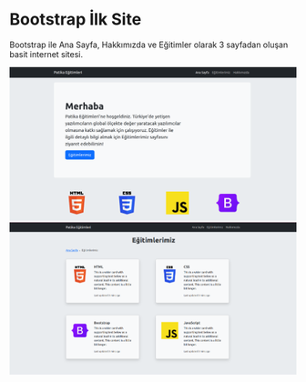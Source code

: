 # Bootstrap İlk Site

Bootstrap ile Ana Sayfa, Hakkımızda ve Eğitimler olarak 3 sayfadan oluşan basit internet sitesi. 

![Site Önizleme](img/i1.png "")
![Site Önizleme](img/i2.png "")
